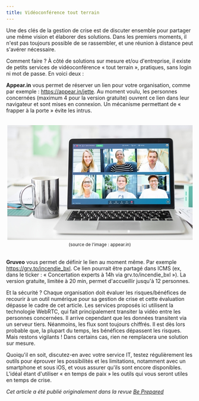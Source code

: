 ```yaml
---
title: Vidéoconférence tout terrain
---
```


Une des clés de la gestion de crise est de discuter ensemble pour partager une même vision et élaborer des solutions. Dans les premiers moments, il n'est pas toujours possible de se rassembler, et une réunion à distance peut s'avérer nécessaire.

Comment faire ? À côté de solutions sur mesure et/ou d'entreprise, il existe de petits services de vidéoconférence « tout terrain », pratiques, sans login ni mot de passe. En voici deux :

**Appear.in** vous permet de réserver un lien pour votre organisation, comme par exemple : <https://appear.in/jette>. Au moment voulu, les personnes concernées (maximum 4 pour la version gratuite) ouvrent ce lien dans leur navigateur et sont mises en connexion. Un mécanisme permettant de « frapper à la porte » évite les intrus.

<center>
<br>
<img src='../images/3tZSH1eL_lowres.jpg'><br>
<small>(source de l'image : appear.in)</small>
</center><br>

**Gruveo** vous permet de définir le lien au moment même. Par exemple <https://grv.to/incendie_bxl>. Ce lien pourrait être partagé dans ICMS (ex, dans le ticker : « Concertation experts à 14h via grv.to/incendie_bxl »). La version gratuite, limitée à 20 min, permet d'accueillir jusqu'à 12 personnes.

Et la sécurité ? Chaque organisation doit évaluer les risques/bénéfices de recourir à un outil numérique pour sa gestion de crise et cette évaluation dépasse le cadre de cet article. Les services proposés ici utilisent la technologie WebRTC, qui fait principalement transiter la vidéo entre les personnes concernées. Il arrive cependant que les données transitent via un serveur tiers. Néanmoins, les flux sont toujours chiffrés. Il est dès lors probable que, la plupart du temps, les bénéfices dépassent les risques. Mais restons vigilants ! Dans certains cas, rien ne remplacera une solution sur mesure.

Quoiqu'il en soit, discutez-en avec votre service IT, testez régulièrement les outils pour éprouver les possibilités et les limitations, notamment avec un smartphone et sous iOS, et vous assurer qu'ils sont encore disponibles. L'idéal étant d'utiliser « en temps de paix » les outils qui vous seront utiles en temps de crise.

*Cet article a été publié originalement dans la revue <a href='https://www.diekeure.be/fr-be/professional/9346/be-prepared-nr-4-2018-tijdschrift-voor-noodplanning-en-crisisbeheer-be-prepared-n-4-2018-revue-de-planification-durgence-et-de-gestion-de-crise'>Be Prepared</a>*

